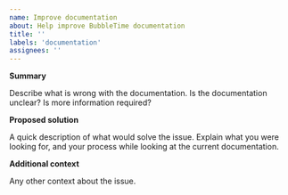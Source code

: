 ```yaml
---
name: Improve documentation
about: Help improve BubbleTime documentation
title: ''
labels: 'documentation'
assignees: ''
---
```


**Summary**

Describe what is wrong with the documentation.
Is the documentation unclear?
Is more information required?

**Proposed solution**

A quick description of what would solve the issue.
Explain what you were looking for, and 
your process while looking at the current documentation.

**Additional context**

Any other context about the issue.

